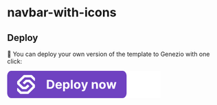 # navbar-with-icons

## Deploy

:rocket: You can deploy your own version of the template to Genezio with one click:

[![Deploy to Genezio](https://raw.githubusercontent.com/Genez-io/graphics/main/svg/deploy-button.svg)](https://app.genez.io/start/deploy?repository=https://github.com/creativetimofficial/navbar-with-icons&utm_source=github&utm_medium=referral&utm_campaign=github-creativetim&utm_term=deploy-project&utm_content=button-head)